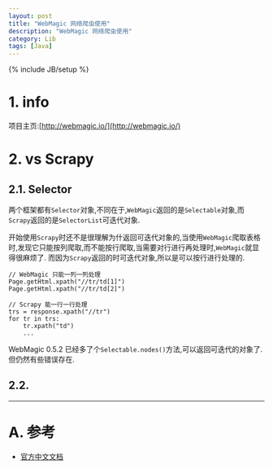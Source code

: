 ```yaml
---
layout: post
title: "WebMagic 网络爬虫使用"
description: "WebMagic 网络爬虫使用"
category: Lib
tags: [Java]
---
```

{% include JB/setup %}

# 1. info
项目主页:[http://webmagic.io/](http://webmagic.io/)

# 2. vs Scrapy

## 2.1. Selector
两个框架都有`Selector`对象,不同在于,`WebMagic`返回的是`Selectable`对象,而`Scrapy`返回的是`SelectorList`可迭代对象.

开始使用`Scrapy`时还不是很理解为什返回可迭代对象的,当使用`WebMagic`爬取表格时,发现它只能按列爬取,而不能按行爬取,当需要对行进行再处理时,`WebMagic`就显得很麻烦了.
而因为`Scrapy`返回的时可迭代对象,所以是可以按行进行处理的.

	// WebMagic 只能一列一列处理
	Page.getHtml.xpath("//tr/td[1]")
	Page.getHtml.xpath("//tr/td[2]")

	// Scrapy 能一行一行处理
	trs = response.xpath("//tr")
	for tr in trs:
		tr.xpath("td")
		...

WebMagic 0.5.2 已经多了个`Selectable.nodes()`方法,可以返回可迭代的对象了.但仍然有些错误存在.

## 2.2. 


***

# A. 参考

* [官方中文文档](http://webmagic.io/docs/zh/)
